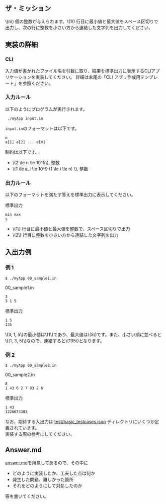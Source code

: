<!-- 必要に応じて背景情報を前述 -->

## ザ・ミッション
\\(n\\) 個の整数が与えられます。\\(1\\) 行目に最小値と最大値をスペース区切りで出力し、次の行に整数を小さい方から連結した文字列を出力してください。

## 実装の詳細

### CLI
入力値が書かれたファイル名を引数に取り、結果を標準出力に表示するCLIアプリケーションを実装してください。
詳細は末尾の「CLI アプリ作成用テンプレート」を参照ください。

### 入力ルール
以下のようにプログラムが実行されます。
```shell
 ./myApp input.in
```

`input.in`のフォーマットは以下です。
```text
n
a[1] a[2] ... a[n]
```

制約は以下です。
- \\(2 \le n \le 10^5\\), 整数
- \\(1 \le a_i \le 10^9 (1 \le i \le n) \\), 整数

### 出力ルール
以下のフォーマットを満たす答えを標準出力に表示してください。

標準出力
```text
min max
s
```

- \\(1\\) 行目に最小値と最大値を整数で、スペース区切りで出力
- \\(2\\) 行目に整数を小さい方から連結した文字列を出力

## 入出力例
### 例 1
```shell
$ ./myApp 00_sample1.in
```

00_sample1.in

```
3
3 1 5
```
標準出力
```
1 5
135
```
\\(3, 1, 5\\)の最小値は\\(1\\)であり、最大値は\\(5\\)です。また、小さい順に並べると\\((1, 3, 5)\\)なので、連結すると\\(135\\)となります。

### 例 2

```shell
$ ./myApp 00_sample2.in
```
00_sample2.in
```
8
1 43 6 2 7 83 2 6
```
標準出力
```
1 43
1226674383
```


なお、期待する入出力は [test/basic_testcases.json](test/basic_testcases.json) ディレクトリにいくつか定義されています。  
実装する際の参考にしてください。

## Answer.md
[answer.md](answer.md)を用意してあるので、その中に

- どのように実装したか、工夫した点は何か
- 発生した問題、難しかった箇所
- それをどのようにして対処したのか

等を書いてください。
